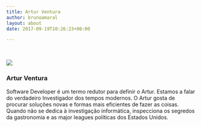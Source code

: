 ```yaml
---
title: Artur Ventura
author: brunoamaral
layout: about
date: 2017-09-19T10:26:23+00:00

---
```

&nbsp;

![][1]

### Artur Ventura

Software Developer é um termo redutor para definir o Artur. Estamos a falar do verdadeiro Investigador dos tempos modernos. O Artur gosta de procurar soluções novas e formas mais eficientes de fazer as coisas. Quando não se dedica à investigação informática, inspecciona os segredos da gastronomia e as major leagues políticas dos Estados Unidos.

&nbsp;

 [1]: https://static1.squarespace.com/static/57c16c70d1758e5dd827e72d/t/57fac58bd1758eb0546d7385/1476052365135/12109975_10153814422952518_8511148128604584888_o.jpg?format=original